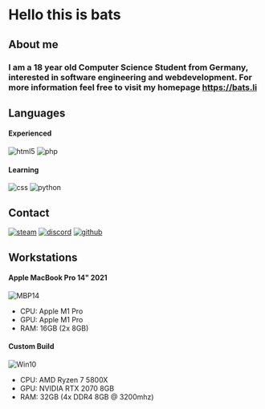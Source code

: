 # Hello this is bats

## About me 
### I am a 18 year old Computer Science Student from Germany, interested in software engineering and webdevelopment. For more information feel free to visit my homepage https://bats.li

## Languages
#### Experienced
![html5](https://img.shields.io/badge/HTML5-E34F26?style=for-the-badge&logo=html5&logoColor=white)
![php](https://img.shields.io/badge/PHP-777BB4?style=for-the-badge&logo=php&logoColor=white)

#### Learning
![css](https://img.shields.io/badge/CSS3-1572B6?style=for-the-badge&logo=css3&logoColor=white)
![python](https://img.shields.io/badge/Python-FFD43B?style=for-the-badge&logo=python&logoColor=blue)
 
 ## Contact
[![steam](https://img.shields.io/badge/Steam-000000?style=for-the-badge&logo=steam&logoColor=white)](https://steamcommunity.com/id/batscs/)
[![discord](https://img.shields.io/badge/Discord-5865F2?style=for-the-badge&logo=discord&logoColor=white)](https://discord.com/users/170264645397905408/)
[![github](https://img.shields.io/badge/GitHub-100000?style=for-the-badge&logo=github&logoColor=white)](https://github.com/batscs)

## Workstations
####  Apple MacBook Pro 14" 2021
![MBP14](https://img.shields.io/badge/mac%20os-000000?style=for-the-badge&logo=apple&logoColor=white)
- CPU: Apple M1 Pro
- GPU: Apple M1 Pro
- RAM: 16GB (2x 8GB)

#### Custom Build
![Win10](https://img.shields.io/badge/Windows-0078D6?style=for-the-badge&logo=windows&logoColor=white) 
- CPU: AMD Ryzen 7 5800X
- GPU: NVIDIA RTX 2070 8GB
- RAM: 32GB (4x DDR4 8GB @ 3200mhz)


